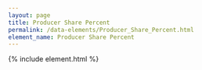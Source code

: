 ```yaml
---
layout: page
title: Producer Share Percent
permalink: /data-elements/Producer_Share_Percent.html
element_name: Producer Share Percent
---
```

{% include element.html %}